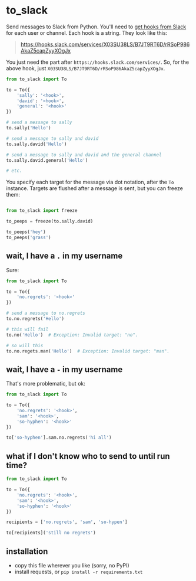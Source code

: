 
# to_slack

Send messages to Slack from Python. You'll need to [get hooks from Slack](https://api.slack.com/tutorials/slack-apps-hello-world) for each user or channel. Each hook is a string. They look like this:

> https://hooks.slack.com/services/X03SU38LS/B7JT9RT6D/rRSoP986AkaZ5capZyyXOgJx

You just need the part after `https://hooks.slack.com/services/`. So, for the above hook, just `X03SU38LS/B7JT9RT6D/rRSoP986AkaZ5capZyyXOgJx`.

```python
from to_slack import To

to = To({
    'sally': '<hook>',
    'david': '<hook>',
    'general': '<hook>'
})

# send a message to sally
to.sally('Hello')

# send a message to sally and david
to.sally.david('Hello')

# send a message to sally and david and the general channel
to.sally.david.general('Hello')

# etc.

```

You specify each target for the message via dot notation, after the `To` instance. Targets are flushed after a message is sent, but you can freeze them:

```python

from to_slack import freeze

to_peeps = freeze(to.sally.david)

to_peeps('hey')
to_peeps('grass')
```

## wait, I have a `.` in my username

Sure:

```python
from to_slack import To

to = To({
    'no.regrets': '<hook>'
})

# send a message to no.regrets
to.no.regrets('Hello')

# this will fail
to.no('Hello')  # Exception: Invalid target: "no".

# so will this
to.no.regets.man('Hello')  # Exception: Invalid target: "man".
```

## wait, I have a `-` in my username

That's more problematic, but ok:

```python
from to_slack import To

to = To({
    'no.regrets': '<hook>',
    'sam': '<hook>',
    'so-hyphen': '<hook>'
})

to['so-hyphen'].sam.no.regrets('hi all')
```

## what if I don't know who to send to until run time?

```python
from to_slack import To

to = To({
    'no.regrets': '<hook>',
    'sam': '<hook>',
    'so-hyphen': '<hook>'
})

recipients = ['no.regrets', 'sam', 'so-hypen']

to[recipients]('still no regrets')
```

## installation

 * copy this file wherever you like (sorry, no PyPI)
 * install requests, or `pip install -r requirements.txt`
